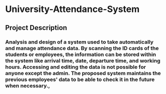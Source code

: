 # University-Attendance-System

## Project Description

### Analysis and design of a system used to take automatically and manage attendance data. By scanning the ID cards of the students or employees, the information can be stored within the system like arrival time, date, departure time, and working hours. Accessing and editing the data is not possible for anyone except the admin. The proposed system maintains the previous employees' data to be able to check it in the future when necessary.,
